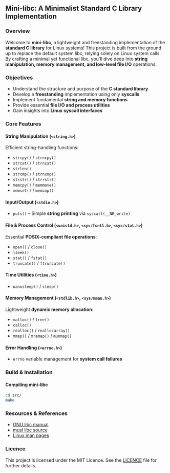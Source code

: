 ## Mini-libc: A Minimalist Standard C Library Implementation

### Overview
Welcome to **mini-libc**, a lightweight and freestanding implementation of the **standard C library** for Linux systems! This project is built from the ground up to replace the default system libc, relying solely on Linux system calls. By crafting a minimal yet functional libc, you'll dive deep into **string manipulation, memory management, and low-level file I/O** operations.

### Objectives
- Understand the structure and purpose of the **C standard library**
- Develop a **freestanding** implementation using only **syscalls**
- Implement fundamental **string and memory functions**
- Provide essential **file I/O and process utilities**
- Gain insights into **Linux syscall interfaces**

### Core Features

#### String Manipulation (`<string.h>`)  
Efficient string-handling functions:
- `strcpy()` / `strncpy()`
- `strcat()` / `strncat()`
- `strlen()`
- `strcmp()` / `strncmp()`
- `strstr()` / `strrstr()`
- `memcpy()` / `memmove()`
- `memset()` / `memcmp()`

#### Input/Output (`<stdio.h>`)
- `puts()` – Simple **string printing** via `syscall(__NR_write)`

#### File & Process Control (`<unistd.h>`, `<sys/fcntl.h>`, `<sys/stat.h>`)
Essential **POSIX-compliant file operations**:
- `open()` / `close()`
- `lseek()`
- `stat()` / `fstat()`
- `truncate()` / `ftruncate()`

#### Time Utilities (`<time.h>`)  
- `nanosleep()` / `sleep()`

#### Memory Management (`<stdlib.h>`, `<sys/mman.h>`)  
Lightweight **dynamic memory allocation**:
- `malloc()` / `free()`
- `calloc()`
- `realloc()` / `reallocarray()`
- `mmap()` / `mremap()` / `munmap()`

#### Error Handling (`<errno.h>`)  
- `errno` variable management for **system call failures**

### Build & Installation
#### Compiling mini-libc
```bash
cd src/
make
```

### Resources & References
- [GNU libc manual](https://www.gnu.org/software/libc/manual/html_mono/libc.html)
- [musl libc source](https://elixir.bootlin.com/musl/latest/source)
- [Linux man pages](https://man7.org/linux/man-pages/index.html)

### Licence
This project is licensed under the MIT Licence. See the [LICENCE](./LICENSE) file for further details.
